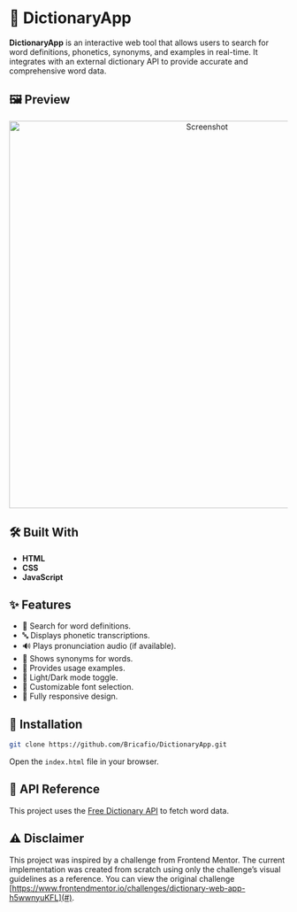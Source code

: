 # 📖 DictionaryApp
**DictionaryApp** is an interactive web tool that allows users to search for word definitions, phonetics, synonyms, and examples in real-time. It integrates with an external dictionary API to provide accurate and comprehensive word data.

## 🖼️ Preview 
<div align="center">
  <img src="./assets/screenshots/screenshot.png" alt="Screenshot" width="700"/>
</div>

## 🛠️ Built With
- **HTML**  
- **CSS**  
- **JavaScript**  

## ✨ Features
- 🔎 Search for word definitions.  
- 🔤 Displays phonetic transcriptions.  
- 🔊 Plays pronunciation audio (if available).  
- 📝 Shows synonyms for words.  
- 📖 Provides usage examples.  
- 🌙 Light/Dark mode toggle.  
- 🎨 Customizable font selection.  
- 📱 Fully responsive design.  

## 📁 Installation  
```bash
git clone https://github.com/Bricafio/DictionaryApp.git
```
Open the `index.html` file in your browser.

## 🔗 API Reference  
This project uses the [Free Dictionary API](https://dictionaryapi.dev/) to fetch word data.

## ⚠️ Disclaimer  
This project was inspired by a challenge from Frontend Mentor. The current implementation was created from scratch using only the challenge’s visual guidelines as a reference. You can view the original challenge [https://www.frontendmentor.io/challenges/dictionary-web-app-h5wwnyuKFL](#).

